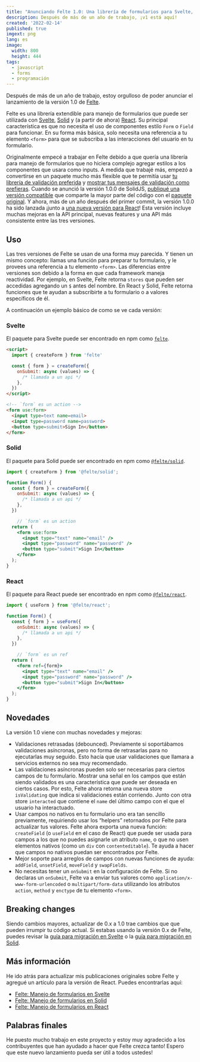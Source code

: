 ```yaml
---
title: "Anunciando Felte 1.0: Una librería de formularios para Svelte, Solid y React"
description: Después de más de un año de trabajo, ¡v1 está aquí!
created: '2022-02-14'
published: true
imgext: png
lang: es
image:
  width: 800
  height: 444
tags:
  - javascript
  - forms
  - programación
---
```


Después de más de un año de trabajo, estoy orgulloso de poder anunciar el lanzamiento de la versión 1.0 de [Felte](https://felte.dev).

Felte es una librería extendible para manejo de formularios que puede ser utilizada con  [Svelte](https://svelte.dev), [Solid](https://solidjs.com) y (a partir de ahora) [React](https://reactjs.org). Su principal característica es que no necesita el uso de componentes estilo `Form` o `Field` para funcionar. En su forma más básica, solo necesita una referencia a tu elemento `<form>` para que se subscriba a las interacciones del usuario en tu formulario.

Originalmente empecé a trabajar en Felte debido a que quería una librería para manejo de formularios que no hiciera complejo agregar estilos a los componentes que usara como inputs. A medida que trabajé más, empezó a convertirse en un paquete mucho más flexible que te permitía usar [tu librería de validación preferida](https://felte.dev/docs/svelte/validators) y [mostrar tus mensajes de validación como prefieras](https://felte.dev/docs/svelte/reporters). Cuando se anunció la versión 1.0.0 de SolidJS, [publiqué una versión compatible](https://www.npmjs.com/package/@felte/solid) que comparte la mayor parte del código con el [paquete original](https://www.npmjs.com/package/felte). Y ahora, más de un año después del primer commit, la versión 1.0.0 ha sido lanzada ¡junto a [una nueva versión para React](https://www.npmjs.com/package/@felte/react)! Esta versión incluye muchas mejoras en la API principal, nuevas features y una API más consistente entre las tres versiones.

## Uso
Las tres versiones de Felte se usan de una forma muy parecida. Y tienen un mismo concepto: llamas una función para preparar tu formulario, y le provees una referencia a tu elemento `<form>`. Las diferencias entre versiones son debido a la forma en que cada framework maneja reactividad. Por ejemplo, en Svelte, Felte retorna `stores` que pueden ser accedidas agregando un `$` antes del nombre. En React y Solid, Felte retorna funciones que te ayudan a subscribirte a tu formulario o a valores específicos de él.

A continuación un ejemplo básico de como se ve cada versión:

### Svelte
El paquete para Svelte puede ser encontrado en npm como [`felte`](https://www.npmjs.com/package/felte).

```html
<script>
  import { createForm } from 'felte'

  const { form } = createForm({
    onSubmit: async (values) => {
      /* llamada a un api */
    },
  })
</script>

<!-- `form` es un action -->
<form use:form>
  <input type=text name=email>
  <input type=password name=password>
  <button type=submit>Sign In</button>
</form>
```

### Solid
El paquete para Solid puede ser encontrado en npm como [`@felte/solid`](https://www.npmjs.com/package/@felte/solid).

```jsx
import { createForm } from '@felte/solid';

function Form() {
  const { form } = createForm({
    onSubmit: async (values) => {
      /* llamada a un api */
    },
  })

	// `form` es un action
  return (
    <form use:form>
      <input type="text" name="email" />
      <input type="password" name="password" />
      <button type="submit">Sign In</button>
    </form>
  );
}
```

### React
El paquete para React puede ser encontrado en npm como [`@felte/react`](https://www.npmjs.com/package/@felte/react).

```jsx
import { useForm } from '@felte/react';

function Form() {
  const { form } = useForm({
    onSubmit: async (values) => {
      /* llamada a un api */
    },
  })

	// `form` es un ref
  return (
    <form ref={form}>
      <input type="text" name="email" />
      <input type="password" name="password" />
      <button type="submit">Sign In</button>
    </form>
  );
}
```

## Novedades
La versión 1.0 viene con muchas novedades y mejoras:
* Validaciones retrasadas (debounced). Previamente si soportábamos validaciones asíncronas, pero no forma de retrasarlas para no ejecutarlas muy seguido. Esto hacía que usar validaciones que llamara a servicios externos no sea muy recomendado.
* Las validaciones asíncronas pueden solo ser necesarias para ciertos campos de tu formulario. Mostrar una señal en los campos que están siendo validados es una característica que puede ser deseada en ciertos casos. Por esto, Felte ahora retorna una nueva store `isValidating` que indica si validaciones están corriendo. Junto con otra store `interacted` que contiene el `name` del último campo con el que el usuario ha interactuado.
* Usar campos no nativos en tu formulario uno era tan sencillo previamente, requiriendo usar los “helpers” retornados por Felte para actualizar tus valores. Felte ahora exporta una nueva función: `createField` (o `useField` en el caso de React) que puede ser usada para campos a los que no puedes asignarle un atributo `name`, o que no usen elementos nativos (como un `div` con `contenteditable`). Te ayuda a hacer que campos no nativos puedan ser encontrados por Felte.
* Mejor soporte para arreglos de campos con nuevas funciones de ayuda: `addField`, `unsetField`, `moveField` y `swapFields`.
* No necesitas tener un `onSubmit` en la configuración de Felte. Si no declaras un `onSubmit`, Felte va a enviar tus valores como `application/x-www-form-urlencoded` o `multipart/form-data` utilizando los atributos `action`, `method` y `enctype` de tu elemento `<form>`.

## Breaking changes
Siendo cambios mayores, actualizar de 0.x a 1.0 trae cambios que que pueden irrumpir tu código actual. Si estabas usando la versión 0.x de Felte, puedes revisar la [guía para migración en Svelte](https://felte.dev/docs/svelte/migrating) o la [guía para migración en Solid](https://felte.dev/docs/solid/migrating).

## Más información
He ido atrás para actualizar mis publicaciones originales sobre Felte y agregué un artículo para la versión de React. Puedes encontrarlas aquí:

* [Felte: Manejo de formularios en Svelte](https://pablo.berganza.dev/es/blog/felte-an-extensible-form-library-svelte/)
* [Felte: Manejo de formularios en Solid](https://pablo.berganza.dev/es/blog/felte-an-extensible-form-library-solid/)
* [Felte: Manejo de formularios en React](https://pablo.berganza.dev/es/blog/felte-an-extensible-form-library-react/)

## Palabras finales
He puesto mucho trabajo en este proyecto y estoy muy agradecido a los contribuyentes que han ayudado a hacer que Felte crezca tanto! Espero que este nuevo lanzamiento pueda ser útil a todos ustedes!
